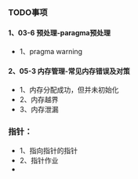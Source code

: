 ### TODO事项

####  1、03-6 预处理-paragma预处理
* 1、pragma warning

####  2、05-3 内存管理-常见内存错误及对策 
* 1、内存分配成功，但并未初始化
* 2、内存越界
* 3、内存泄漏 

### 指针：
* 1、指向指针的指针
* 2、指针作业 
* 


